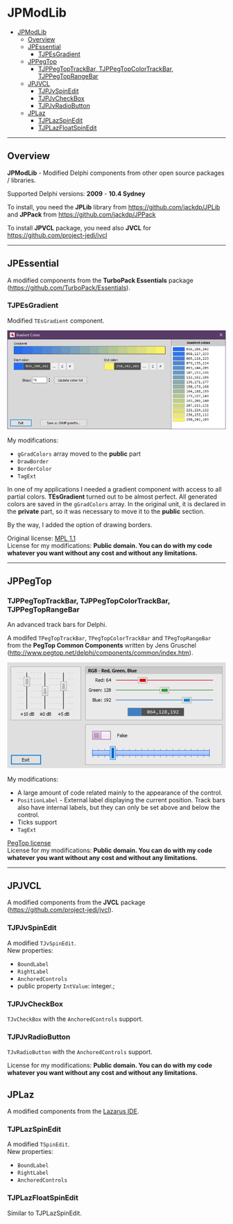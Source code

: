 # JPModLib

- [JPModLib](#jpmodlib)
  - [Overview](#overview)
  - [JPEssential](#jpessential)
    - [TJPEsGradient](#tjpesgradient)
  - [JPPegTop](#jppegtop)
    - [TJPPegTopTrackBar, TJPPegTopColorTrackBar, TJPPegTopRangeBar](#tjppegtoptrackbar-tjppegtopcolortrackbar-tjppegtoprangebar)
  - [JPJVCL](#jpjvcl)
    - [TJPJvSpinEdit](#tjpjvspinedit)
    - [TJPJvCheckBox](#tjpjvcheckbox)
    - [TJPJvRadioButton](#tjpjvradiobutton)
  - [JPLaz](#jplaz)
    - [TJPLazSpinEdit](#tjplazspinedit)
    - [TJPLazFloatSpinEdit](#tjplazfloatspinedit)


---

## Overview

**JPModLib** - Modified Delphi components from other open source packages / libraries.

Supported Delphi versions: **2009** - **10.4 Sydney**

To install, you need the **JPLib** library from https://github.com/jackdp/JPLib and **JPPack** from https://github.com/jackdp/JPPack

To install **JPVCL** package, you need also **JVCL** for https://github.com/project-jedi/jvcl

---

## JPEssential

A modified components from the **TurboPack Essentials** package (https://github.com/TurboPack/Essentials).

### TJPEsGradient

Modified `TEsGradient` component.

![TJPEsGradient](./docs/img/TJPEsGradient.png)

My modifications:

* `gGradColors` array moved to the **public** part
* `DrawBorder`
* `BorderColor`
* `TagExt`

In one of my applications I needed a gradient component with access to all partial colors. **TEsGradient** turned out to be almost perfect. All generated colors are saved in the `gGradColors` array. In the original unit, it is declared in the **private** part, so it was necessary to move it to the **public** section.

By the way, I added the option of drawing borders.

Original license: [MPL 1.1](https://www.mozilla.org/en-US/MPL/1.1/)  
License for my modifications: **Public domain. You can do with my code whatever you want without any cost and without any limitations.**

---

## JPPegTop

### TJPPegTopTrackBar, TJPPegTopColorTrackBar, TJPPegTopRangeBar

An advanced track bars for Delphi.

A modifed `TPegTopTrackBar`, `TPegTopColorTrackBar` and `TPegTopRangeBar` from the **PegTop Common Components** written by Jens Gruschel
(http://www.pegtop.net/delphi/components/common/index.htm).

![TJPPegTopTrackBars](./docs/img/PegTopTrackBars.png)

My modifications:

* A large amount of code related mainly to the appearance of the control.
* `PositionLabel` - External label displaying the current position. Track bars also have internal labels, but they can only be set above and below the control.
* Ticks support
* `TagExt`

[PegTop license](./libs/Pegtop/PegTop_License.txt)  
License for my modifications: **Public domain. You can do with my code whatever you want without any cost and without any limitations.**

---

## JPJVCL

A modified components from the **JVCL** package (https://github.com/project-jedi/jvcl).

### TJPJvSpinEdit

A modified `TJvSpinEdit`.  
New properties:

- `BoundLabel`
- `RightLabel`
- `AnchoredControls`
- public property `IntValue`: integer.;

### TJPJvCheckBox

`TJvCheckBox` with the `AnchoredControls` support.

### TJPJvRadioButton

`TJvRadioButton` with the `AnchoredControls` support.

License for my modifications: **Public domain. You can do with my code whatever you want without any cost and without any limitations.**

## JPLaz

A modified components from the [Lazarus IDE](https://www.lazarus-ide.org/).

### TJPLazSpinEdit

A modified `TSpinEdit`.  
New properties:

- `BoundLabel`
- `RightLabel`
- `AnchoredControls`

### TJPLazFloatSpinEdit

Similar to TJPLazSpinEdit.



